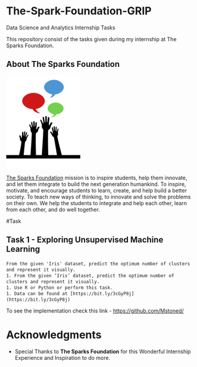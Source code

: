 
# The-Spark-Foundation-GRIP
Data Science and Analytics Internship Tasks

This repository consist of the tasks given during my internship at The Sparks Foundation.

## About The Sparks Foundation

![](img.png)

[The Sparks Foundation](https://thesparksfoundationsingapore.org/) mission is to inspire students, help them innovate, and let them integrate to build the next generation humankind. To inspire, motivate, and encourage students to learn, create, and help build a better society. To teach new ways of thinking, to innovate and solve the problems on their own. We help the students to integrate and help each other, learn from each other, and do well together.

#Task
## Task 1 - Exploring Unsupervised Machine Learning

    From the given 'Iris' dataset, predict the optimum number of clusters and represent it visually.
    1. From the given ‘Iris’ dataset, predict the optimum number of clusters and represent it visually.
    1. Use R or Python or perform this task.
    1. Data can be found at [https://bit.ly/3cGyP8j](https://bit.ly/3cGyP8j)

  To see the implementation check this link - https://github.com/Mstoned/

                    


# Acknowledgments

* Special Thanks to **The Sparks Foundation** for this Wonderful Internship Experience and Inspiration to do more.
